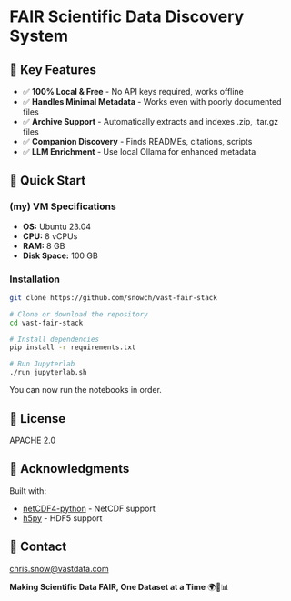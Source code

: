 # FAIR Scientific Data Discovery System


## 🎯 Key Features

- ✅ **100% Local & Free** - No API keys required, works offline
- ✅ **Handles Minimal Metadata** - Works even with poorly documented files
- ✅ **Archive Support** - Automatically extracts and indexes .zip, .tar.gz files
- ✅ **Companion Discovery** - Finds READMEs, citations, scripts
- ✅ **LLM Enrichment** - Use local Ollama for enhanced metadata

## 🚀 Quick Start

### (my) VM Specifications

* **OS:** Ubuntu 23.04
* **CPU:** 8 vCPUs
* **RAM:** 8 GB
* **Disk Space:** 100 GB

### Installation

```bash
git clone https://github.com/snowch/vast-fair-stack

# Clone or download the repository
cd vast-fair-stack

# Install dependencies
pip install -r requirements.txt

# Run Jupyterlab
./run_jupyterlab.sh
```

You can now run the notebooks in order.

## 📝 License

APACHE 2.0

## 🙏 Acknowledgments

Built with:
- [netCDF4-python](https://unidata.github.io/netcdf4-python/) - NetCDF support
- [h5py](https://www.h5py.org/) - HDF5 support

## 📧 Contact

chris.snow@vastdata.com

**Making Scientific Data FAIR, One Dataset at a Time** 🌍🔬📊
